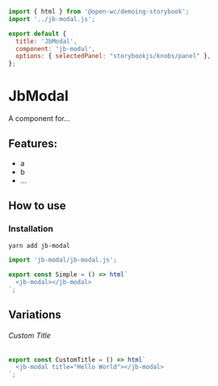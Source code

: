 ```js script
import { html } from '@open-wc/demoing-storybook';
import '../jb-modal.js';

export default {
  title: 'JbModal',
  component: 'jb-modal',
  options: { selectedPanel: "storybookjs/knobs/panel" },
};
```

# JbModal

A component for...

## Features:

- a
- b
- ...

## How to use

### Installation

```bash
yarn add jb-modal
```

```js
import 'jb-modal/jb-modal.js';
```

```js preview-story
export const Simple = () => html`
  <jb-modal></jb-modal>
`;
```

## Variations

###### Custom Title

```js preview-story
export const CustomTitle = () => html`
  <jb-modal title="Hello World"></jb-modal>
`;
```
